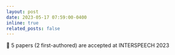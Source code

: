 ```yaml
---
layout: post
date: 2023-05-17 07:59:00-0400
inline: true
related_posts: false
---
```


:scroll: 5 papers (2 first-authored) are accepted at INTERSPEECH 2023
